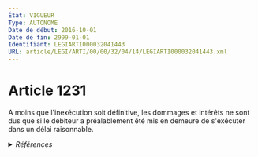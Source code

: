 ```yaml
---
État: VIGUEUR
Type: AUTONOME
Date de début: 2016-10-01
Date de fin: 2999-01-01
Identifiant: LEGIARTI000032041443
URL: article/LEGI/ARTI/00/00/32/04/14/LEGIARTI000032041443.xml
---
```


<h1>Article 1231</h1>

A moins que l'inexécution soit définitive, les dommages et intérêts ne sont dus
que si le débiteur a préalablement été mis en demeure de s'exécuter dans un
délai raisonnable.


<details>
  <summary><em>Références</em></summary>

  <h2>Articles faisant référence à l'article</h2>
  
  <ul>
    <li>
      <a href="https://legal.tricoteuses.fr//redirection/LEGIARTI000006436388?vers=git&vers=legifrance">Code civil - article 1152 AUTONOME MODIFIE, en vigueur du 1985-10-15 au 2016-10-01</a> CITATION cible
    </li>
    <li>
      <a href="https://legal.tricoteuses.fr//redirection/LEGIARTI000032041034?vers=git&vers=legifrance">Code civil - article 1152 AUTONOME VIGUEUR, en vigueur depuis le 2016-10-01</a> CITATION cible
    </li>
    <li>
      <a href="https://legal.tricoteuses.fr//redirection/LEGIARTI000006436387?vers=git&vers=legifrance">Code civil - article 1152 AUTONOME MODIFIE, en vigueur du 1975-07-10 au 1985-10-15</a> CITATION cible
    </li>
    <li>
      <a href="https://legal.tricoteuses.fr//redirection/LEGIARTI000032006591?vers=git&vers=legifrance">Ordonnance n° 2016-131 du 10 février 2016 portant réforme du droit des contrats, du régime général et de la preuve des obligations - article 2 ENTIEREMENT_MODIF</a> MODIFIE source
    </li>
  </ul>
  
  <h2>Références faites par l'article</h2>
  
  <ul>
    <li>
      1978-01-10 CITATION cible <a href="https://legal.tricoteuses.fr//redirection/LEGIARTI000006505815?vers=git&vers=legifrance">Loi n°78-22 du 10 janvier 1978 relative à l'information et à la protection des consommateurs dans le domaine de certaines opérations de crédit - article 20 AUTONOME ABROGE, en vigueur du 1990-03-01 au 1993-07-27</a>
    </li>
    <li>
      1979-07-13 CITATION cible <a href="https://legal.tricoteuses.fr//redirection/LEGIARTI000006508587?vers=git&vers=legifrance">Loi n°79-596 du 13 juillet 1979 relative à l'information et à la protection des emprunteurs dans le domaine immobilier - article 13 AUTONOME ABROGE, en vigueur du 1990-03-01 au 1993-07-27</a>
    </li>
    <li>
      2002-12-19 CITATION cible <a href="https://legal.tricoteuses.fr//redirection/LEGIARTI000006285035?vers=git&vers=legifrance">Ordonnance n° 2002-1476 du 19 décembre 2002 portant extension et adaptation de dispositions de droit civil à Mayotte et modifiant son organisation judiciaire - article 10 AUTONOME MODIFIE, en vigueur du 2002-12-21 au 2016-10-01</a>
    </li>
    <li>
      2013-06-20 CITATION cible <a href="https://legal.tricoteuses.fr//redirection/LEGIARTI000027587948?vers=git&vers=legifrance">Ordonnance n° 2013-516 du 20 juin 2013 portant actualisation du droit civil applicable en Nouvelle-Calédonie et dans les îles Wallis et Futuna - article 1 AUTONOME MODIFIE, en vigueur du 2013-06-22 au 2016-10-01</a>
    </li>
    <li>
      2016-02-10 MODIFIE cible <a href="https://legal.tricoteuses.fr//redirection/LEGIARTI000032006591?vers=git&vers=legifrance">Ordonnance n° 2016-131 du 10 février 2016 portant réforme du droit des contrats, du régime général et de la preuve des obligations - article 2 ENTIEREMENT_MODIF</a>
    </li>
    <li>
      2999-01-01 CONCORDANCE source <a href="https://legal.tricoteuses.fr//redirection/LEGIARTI000006436386?vers=git&vers=legifrance">Code civil - article 1146 AUTONOME MODIFIE, en vigueur du 1992-08-01 au 2016-10-01</a>
    </li>
    <li>
      2999-01-01 CITATION source <a href="https://legal.tricoteuses.fr//redirection/LEGIARTI000006436387?vers=git&vers=legifrance">Code civil - article 1152 AUTONOME MODIFIE, en vigueur du 1975-07-10 au 1985-10-15</a>
    </li>
    <li>
      2999-01-01 CITATION cible <a href="https://legal.tricoteuses.fr//redirection/LEGIARTI000032237354?vers=git&vers=legifrance">Code de la consommation - article L311-24 AUTONOME ABROGE, en vigueur du 2011-05-01 au 2016-07-01</a>
    </li>
    <li>
      2999-01-01 CITATION cible <a href="https://legal.tricoteuses.fr//redirection/LEGIARTI000022425914?vers=git&vers=legifrance">Code de la consommation - article L311-30 AUTONOME ABROGE, en vigueur du 2011-05-01 au 2016-07-01</a>
    </li>
    <li>
      2999-01-01 CITATION cible <a href="https://legal.tricoteuses.fr//redirection/LEGIARTI000032237057?vers=git&vers=legifrance">Code de la consommation - article L312-22 AUTONOME ABROGE, en vigueur du 1993-07-27 au 2016-07-01</a>
    </li>
    <li>
      2999-01-01 CITATION cible <a href="https://legal.tricoteuses.fr//redirection/LEGIARTI000032226106?vers=git&vers=legifrance">Code de la consommation - article L312-39 AUTONOME MODIFIE, en vigueur du 2016-07-01 au 2016-10-10</a>
    </li>
    <li>
      2999-01-01 CITATION cible <a href="https://legal.tricoteuses.fr//redirection/LEGIARTI000032309861?vers=git&vers=legifrance">Code de la consommation - article L313-51 AUTONOME MODIFIE, en vigueur du 2016-07-01 au 2016-10-10</a>
    </li>
    <li>
      2999-01-01 CITATION cible <a href="https://legal.tricoteuses.fr//redirection/LEGIARTI000032236772?vers=git&vers=legifrance">Code de la consommation - article L314-14-1 AUTONOME ABROGE, en vigueur du 2015-08-19 au 2016-07-01</a>
    </li>
    <li>
      2999-01-01 CITATION cible <a href="https://legal.tricoteuses.fr//redirection/LEGIARTI000032225718?vers=git&vers=legifrance">Code de la consommation - article L315-23 AUTONOME MODIFIE, en vigueur du 2016-07-01 au 2016-10-10</a>
    </li>
    <li>
      CODIFICATION source Loi 1804-02-07
    </li>
  </ul>
</details>

